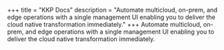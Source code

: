 +++
title = "KKP Docs"
description = "Automate multicloud, on-prem, and edge operations with a single management UI enabling you to deliver the cloud native transformation immediately."
+++
Automate multicloud, on-prem, and edge operations with a single management UI enabling you to deliver the cloud native transformation immediately.
